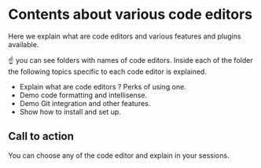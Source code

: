 # Contents about various code editors

Here we explain what are code editors and various features and plugins available.

☝️ you can see folders with names of code editors. Inside each of the folder the following topics specific to each code editor is explained.

- Explain what are code editors ? Perks of using one.
- Demo code formatting and intellisense.
- Demo Git integration and other features.
- Show how to install and set up.

## Call to action

You can choose any of the code editor and explain in your sessions. 

